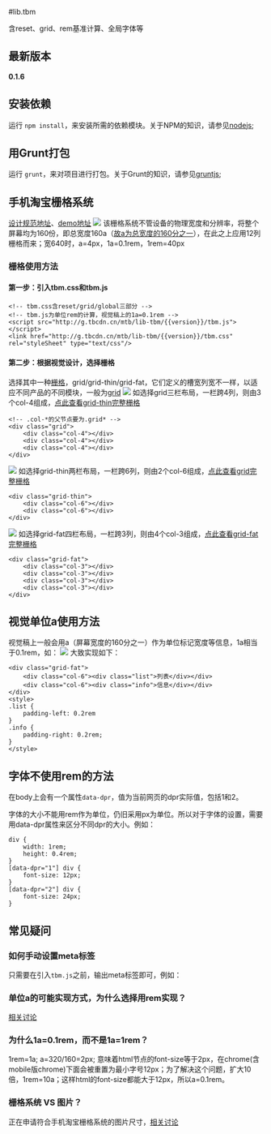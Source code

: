 #lib.tbm

含reset、grid、rem基准计算、全局字体等

## 最新版本

**0.1.6**

## 安装依赖

运行 `npm install`，来安装所需的依赖模块。关于NPM的知识，请参见[nodejs](http://nodejs.org/);

## 用Grunt打包

运行 `grunt`，来对项目进行打包。关于Grunt的知识，请参见[gruntjs](http://gruntjs.com/);

## 手机淘宝栅格系统
[设计规范地址](http://demo.alibaba-inc.com/categories/2075/projects/7370/vds/56075)、[demo地址](http://groups.alidemo.cn/tbc/m-base/)
![](http://gtms01.alicdn.com/tps/i1/T16vvjFMVXXXcxUGDM-687-343.png)
该栅格系统不管设备的物理宽度和分辨率，将整个屏幕均为160份，即总宽度160a（[故a为总宽度的160分之一](http://gitlab.alibaba-inc.com/mtb/lib-tbm/wikis/unit-a)），在此之上应用12列栅格而来；宽640时，a=4px，1a=0.1rem，1rem=40px


### 栅格使用方法
#### 第一步：引入tbm.css和tbm.js
    
    <!-- tbm.css含reset/grid/global三部分 -->
    <!-- tbm.js为单位rem的计算，视觉稿上的1a=0.1rem -->
    <script src="http://g.tbcdn.cn/mtb/lib-tbm/{{version}}/tbm.js"></script>
    <link href="http://g.tbcdn.cn/mtb/lib-tbm/{{version}}/tbm.css" rel="styleSheet" type="text/css"/>
    

#### 第二步：根据视觉设计，选择栅格
选择其中一种[栅格](http://groups.alidemo.cn/tbc/m-base/)，grid/grid-thin/grid-fat，它们定义的槽宽列宽不一样，以适应不同产品的不同模块，一般为[grid](http://demo.alibaba-inc.com/categories/2075/projects/7370/vds/56075)
![](http://gtms02.alicdn.com/tps/i2/T1IJq.FPlbXXbk1_b6-471-42.png)
如选择grid三栏布局，一栏跨4列，则由3个col-4组成，[点此查看grid-thin完整栅格](http://groups.alidemo.cn/tbc/m-base/#grid-thin)

    <!-- .col-*的父节点要为.grid* -->
    <div class="grid">
        <div class="col-4"></div>
        <div class="col-4"></div>
        <div class="col-4"></div>
    </div>

![](http://gtms03.alicdn.com/tps/i3/T1qP6dFS8XXXbhtPf9-479-45.png)
如选择grid-thin两栏布局，一栏跨6列，则由2个col-6组成，[点此查看grid完整栅格](http://groups.alidemo.cn/tbc/m-base/#grid)

    <div class="grid-thin">
        <div class="col-6"></div>
        <div class="col-6"></div>
    </div>

![](http://gtms02.alicdn.com/tps/i2/TB1_b6iFFXXXXaPXXXXR7aVSVXX-455-40.png)
如选择grid-fat四栏布局，一栏跨3列，则由4个col-3组成，[点此查看grid-fat完整栅格](http://groups.alidemo.cn/tbc/m-base/#grid-fat)

    <div class="grid-fat">
        <div class="col-3"></div>
        <div class="col-3"></div>
        <div class="col-3"></div>
        <div class="col-3"></div>
    </div>


## 视觉单位a使用方法
视觉稿上一般会用a（屏幕宽度的160分之一）作为单位标记宽度等信息，1a相当于0.1rem，如：
![](http://gtms02.alicdn.com/tps/i2/T1QyYjFPNXXXbAvxbX-665-131.png)
大致实现如下：

    <div class="grid-fat">
        <div class="col-6"><div class="list">列表</div></div>
        <div class="col-6"><div class="info">信息</div></div>
    </div>
    <style>
    .list {
        padding-left: 0.2rem
    }
    .info {
        padding-right: 0.2rem;
    }
    </style>

## 字体不使用rem的方法

在body上会有一个属性`data-dpr`，值为当前网页的dpr实际值，包括1和2。

字体的大小不能用rem作为单位，仍旧采用px为单位。所以对于字体的设置，需要用data-dpr属性来区分不同dpr的大小。例如：

    div {
        width: 1rem; 
        height: 0.4rem;
    }
    [data-dpr="1"] div {
        font-size: 12px;
    }
    [data-dpr="2"] div {
        font-size: 24px;
    }

## 常见疑问

### 如何手动设置meta标签

只需要在引入`tbm.js`之前，输出meta标签即可，例如：

<meta name="viewport" content="initial-scale=1, maximum-scale=1, minimum-scale=1, user-scalable=no" />
<script src="http://g.tbcdn.cn/mtb/lib-tbm/{{version}}/tbm.js"></script>

### 单位a的可能实现方式，为什么选择用rem实现？
[相关讨论](http://gitlab.alibaba-inc.com/mtb/lib-tbm/wikis/unit-a)

### 为什么1a=0.1rem，而不是1a=1rem？
1rem=1a; a=320/160=2px; 意味着html节点的font-size等于2px，在chrome(含mobile版chrome)下面会被重置为最小字号12px；为了解决这个问题，扩大10倍，1rem=10a；这样html的font-size都能大于12px，所以a=0.1rem。

### 栅格系统 VS 图片？
正在申请符合手机淘宝栅格系统的图片尺寸，[相关讨论](http://gitlab.alibaba-inc.com/mtb/lib-tbm/issues/1)
